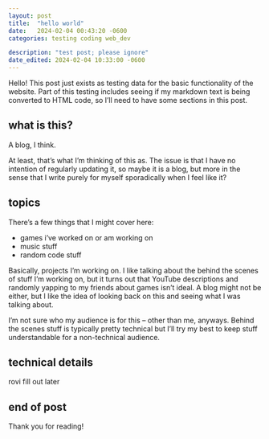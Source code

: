 ```yaml
---
layout: post
title:  "hello world"
date:   2024-02-04 00:43:20 -0600
categories: testing coding web_dev

description: "test post; please ignore"
date_edited: 2024-02-04 10:33:00 -0600
---
```

Hello! This post just exists as testing data for the basic functionality of the website. Part of this testing includes seeing if my markdown text is being converted to HTML code, so I’ll need to have some sections in this post.

## what is this?

A blog, I think.

At least, that’s what I’m thinking of this as. The issue is that I have no intention of regularly updating it, so maybe it is a blog, but more in the sense that I write purely for myself sporadically when I feel like it?

## topics

There’s a few things that I might cover here:

- games i’ve worked on or am working on
- music stuff
- random code stuff

Basically, projects I’m working on. I like talking about the behind the scenes of stuff I’m working on, but it turns out that YouTube descriptions and randomly yapping to my friends about games isn’t ideal. A blog might not be either, but I like the idea of looking back on this and seeing what I was talking about.

I’m not sure who my audience is for this – other than me, anyways. Behind the scenes stuff is typically pretty technical but I’ll try my best to keep stuff understandable for a non-technical audience.

## technical details

rovi fill out later

## end of post

Thank you for reading!
